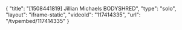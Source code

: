 {
    "title": "[1508441819] Jillian Michaels BODYSHRED",
    "type": "solo",
    "layout": "iframe-static",
    "videoId": "117414335",
    "url": "\/tvpembed\/117414335"
}